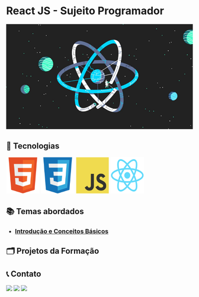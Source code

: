 # React JS - Sujeito Programador

<img src="./img/react-sujeito-programador.png">

## 🚀 Tecnologias

<div>
  <img alt="Misael-HTML" height="100" width="90" src="https://raw.githubusercontent.com/devicons/devicon/master/icons/html5/html5-original.svg">
  <img alt="Misael-CSS" height="100" width="90" src="https://raw.githubusercontent.com/devicons/devicon/master/icons/css3/css3-original.svg">
  <img alt="JavaScript" height="100" width="90" src="https://raw.githubusercontent.com/devicons/devicon/master/icons/javascript/javascript-original.svg">
  <img alt="Misael-CSS" height="100" width="90" src="https://raw.githubusercontent.com/devicons/devicon/master/icons/react/react-original.svg">
</div>


## 📚 Temas abordados

- ### [Introdução e Conceitos Básicos](./Material-Estudo/Introducao/menu.md)

## 🗂️ Projetos da Formação



<h2> 📞 Contato</h2>
<div> 
  <a href="https://instagram.com/misaelvborges" target="_blank"><img src="https://img.shields.io/badge/-Instagram-%23E4405F?style=for-the-badge&logo=instagram&logoColor=white" target="_blank"></a>
  <a href = "mailto:misaelborges1981@gmail.com"><img src="https://img.shields.io/badge/-Gmail-%23333?style=for-the-badge&logo=gmail&logoColor=white" target="_blank"></a>
  <a href="https://www.linkedin.com/in/misael-borges-5a5214181" target="_blank"><img src="https://img.shields.io/badge/-LinkedIn-%230077B5?style=for-the-badge&logo=linkedin&logoColor=white" target="_blank"></a> 
  <a href= https://img.shields.io/badge/WhatsApp-25D366?style=for-the-badge&logo=whatsapp&logoColor=white></a>
</div>
